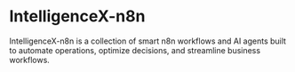 # IntelligenceX-n8n
IntelligenceX-n8n is a collection of smart n8n workflows and AI agents built to automate operations, optimize decisions, and streamline business workflows.
